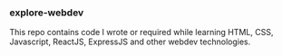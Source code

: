 ### explore-webdev

This repo contains code I wrote or required while learning HTML, CSS, Javascript, ReactJS, ExpressJS and other webdev technologies.
